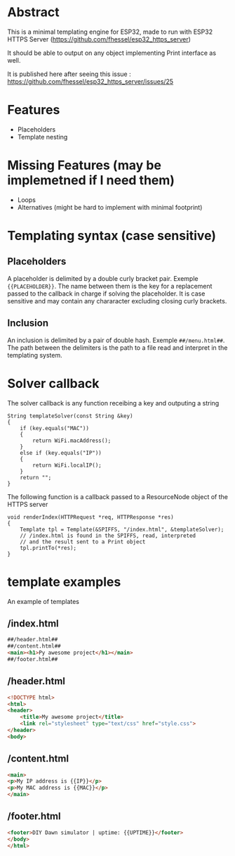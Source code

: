 # Abstract

This is a minimal templating engine for ESP32, made to run with ESP32 HTTPS Server (https://github.com/fhessel/esp32_https_server)

It should be able to output on any object implementing Print interface as well.

It is published here after seeing this issue : https://github.com/fhessel/esp32_https_server/issues/25

# Features

- Placeholders
- Template nesting

# Missing Features (may be implemetned if I need them)

- Loops
- Alternatives (might be hard to implement with minimal footprint)

# Templating syntax (case sensitive)

## Placeholders

A placeholder is delimited by a double curly bracket pair. Exemple ```{{PLACEHOLDER}}```. The name between them is the key for a replacement passed to  the callback in charge if solving the placeholder. It is case sensitive and may contain any chararacter excluding closing curly brackets.

## Inclusion

An inclusion is delimited by a pair of double hash. Exemple ```##/menu.html##```. The path between the delimiters is the path to a file read and interpret in the templating system.

# Solver callback

The solver callback is any function receibing a key and outputing a string

```
String templateSolver(const String &key)
{
    if (key.equals("MAC"))
    {
        return WiFi.macAddress();
    }
    else if (key.equals("IP"))
    {
        return WiFi.localIP();
    }
    return "";
}
```

The following function is a callback passed to a ResourceNode object of the HTTPS server
```
void renderIndex(HTTPRequest *req, HTTPResponse *res)
{
    Template tpl = Template(&SPIFFS, "/index.html", &templateSolver);
    // /index.html is found in the SPIFFS, read, interpreted
    // and the result sent to a Print object
    tpl.printTo(*res);
}
```

# template examples
An example of templates

## /index.html

```html
##/header.html##
##/content.html##
<main><h1>Py awesome project</h1></main>
##/footer.html##
```

## /header.html
```html
<!DOCTYPE html>
<html>
<header>
    <title>My awesome project</title>
    <link rel="stylesheet" type="text/css" href="style.css">
</header>
<body>
```

## /content.html
```html
<main>
<p>My IP address is {{IP}}</p>
<p>My MAC address is {{MAC}}</p>
</main>
```

## /footer.html
```html
<footer>DIY Dawn simulator | uptime: {{UPTIME}}</footer>
</body>
</html>
```

